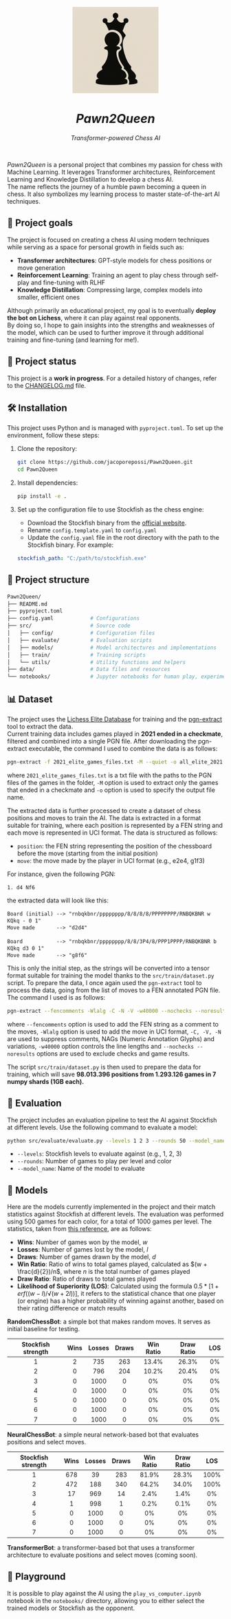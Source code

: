 <p align="center">
  <img width="200" src="img/logo.png"/>
</p>

<h1 align="center"><i>Pawn2Queen</i></h1>
<p align="center"><i>Transformer-powered Chess AI</i></p>
<br>

*Pawn2Queen* is a personal project that combines my passion for chess with Machine Learning. It leverages Transformer architectures, Reinforcement Learning and Knowledge Distillation to develop a chess AI.\
The name reflects the journey of a humble pawn becoming a queen in chess. It also symbolizes my learning process to master state-of-the-art AI techniques.

## 🚀 Project goals
The project is focused on creating a chess AI using modern techniques while serving as a space for personal growth in fields such as:
- **Transformer architectures**: GPT-style models for chess positions or move generation
- **Reinforcement Learning**: Training an agent to play chess through self-play and fine-tuning with RLHF
- **Knowledge Distillation**: Compressing large, complex models into smaller, efficient ones

Although primarily an educational project, my goal is to eventually **deploy the bot on Lichess**, where it can play against real opponents.\
By doing so, I hope to gain insights into the strengths and weaknesses of the model, which can be used to further improve it through additional training and fine-tuning (and learning for me!).


## 🚧 Project status

This project is a **work in progress**.
For a detailed history of changes, refer to the [CHANGELOG.md](CHANGELOG.md) file.

## 🛠️ Installation

This project uses Python and is managed with `pyproject.toml`. To set up the environment, follow these steps:

1. Clone the repository:
   ```bash
   git clone https://github.com/jacoporepossi/Pawn2Queen.git
   cd Pawn2Queen
   ```

2. Install dependencies:
    ```bash
    pip install -e .
    ```

3. Set up the configuration file to use Stockfish as the chess engine:
    - Download the Stockfish binary from the [official website](https://stockfishchess.org/download/).
    - Rename `config.template.yaml` to `config.yaml`
    - Update the `config.yaml` file in the root directory with the path to the Stockfish binary. For example:
    ```yaml
    stockfish_path: "C:/path/to/stockfish.exe"
    ```


## 📂 Project structure

```bash
Pawn2Queen/
├── README.md
├── pyproject.toml
├── config.yaml            # Configurations
├── src/                   # Source code
│   ├── config/            # Configuration files
│   ├── evaluate/          # Evaluation scripts
│   ├── models/            # Model architectures and implementations
│   ├── train/             # Training scripts
│   └── utils/             # Utility functions and helpers
├── data/                  # Data files and resources
└── notebooks/             # Jupyter notebooks for human play, experimentation and analysis
```

## 📊 Dataset

The project uses the [Lichess Elite Database](https://database.nikonoel.fr/) for training and the [pgn-extract](https://www.cs.kent.ac.uk/people/staff/djb/pgn-extract/help.html) tool to extract the data. \
Current training data includes games played in **2021 ended in a checkmate**, filtered and combined into a single PGN file.
After downloading the pgn-extract executable, the command I used to combine the data is as follows:

```bash
pgn-extract -f 2021_elite_games_files.txt -M --quiet -o all_elite_2021.pgn
```
where `2021_elite_games_files.txt` is a txt file with the paths to the PGN files of the games in the folder, `-M` option is used to extract only the games that ended in a checkmate and `-o` option is used to specify the output file name.

The extracted data is further processed to create a dataset of chess positions and moves to train the AI. The data is extracted in a format suitable for training, where each position is represented by a FEN string and each move is represented in UCI format. The data is structured as follows:

- `position`: the FEN string representing the position of the chessboard before the move (starting from the initial position)
- `move`: the move made by the player in UCI format (e.g., e2e4, g1f3)

For instance, given the following PGN:
```
1. d4 Nf6
```
the extracted data will look like this:
```
Board (initial) --> "rnbqkbnr/pppppppp/8/8/8/8/PPPPPPPP/RNBQKBNR w KQkq - 0 1"
Move made       --> "d2d4"                                                       

Board           --> "rnbqkbnr/pppppppp/8/8/3P4/8/PPP1PPPP/RNBQKBNR b KQkq d3 0 1"  
Move made       --> "g8f6"                                                           
```

This is only the initial step, as the strings will be converted into a tensor format suitable for training the model thanks to the `src/train/dataset.py` script.
To prepare the data, I once again used the `pgn-extract` tool to process the data, going from the list of moves to a FEN annotated PGN file. The command I used is as follows:

```bash
pgn-extract --fencomments -Wlalg -C -N -V -w40000 --nochecks --noresults --quiet all.pgn -o all_parsed.pgn
```

where `--fencomments` option is used to add the FEN string as a comment to the moves, `-Wlalg` option is used to add the move in UCI format, `-C, -V, -N` are used to suppress comments, NAGs (Numeric Annotation Glyphs) and variations, `-w40000` option controls the line lengths and `--nochecks --noresults` options are used to exclude checks and game results.

The script `src/train/dataset.py` is then used to prepare the data for training, which will save **98.013.396 positions from 1.293.126 games in 7 numpy shards (1GB each).**

## 🔬 Evaluation

The project includes an evaluation pipeline to test the AI against Stockfish at different levels. Use the following command to evaluate a model:

```bash
python src/evaluate/evaluate.py --levels 1 2 3 --rounds 50 --model_name RandomChessBot
```

- `--levels`: Stockfish levels to evaluate against (e.g., 1, 2, 3)
- `--rounds`: Number of games to play per level and color
- `--model_name`: Name of the model to evaluate

## 🧠 Models

Here are the models currently implemented in the project and their match statistics against Stockfish at different levels. The evaluation was performed using 500 games for each color, for a total of 1000 games per level.
The statistics, taken from [this reference](https://www.chessprogramming.org/Match_Statistics), are as follows:
- **Wins**: Number of games won by the model, $w$
- **Losses**: Number of games lost by the model, $l$
- **Draws**: Number of games drawn by the model, $d$
- **Win Ratio**: Ratio of wins to total games played, calculated as $(w + \frac{d}{2})/n$, where $n$ is the total number of games played
- **Draw Ratio**: Ratio of draws to total games played
- **Likelihood of Superiority (LOS)**: Calculated using the formula $0.5*[1 + erf((w - l)/√(w + 2l))]$, it refers to the statistical chance that one player (or engine) has a higher probability of winning against another, based on their rating difference or match results


**RandomChessBot**: a simple bot that makes random moves. It serves as initial baseline for testing.

| Stockfish strength | Wins  | Losses | Draws | Win Ratio |Draw Ratio | LOS  |
| :------------:     | :---: | :----: | :---: | :------:  | :------:  |:---: |
| 1                  | 2     | 735    | 263   | 13.4%     | 26.3%     | 0%   |
| 2                  | 0     | 796    | 204   | 10.2%     | 20.4%     | 0%   |
| 3                  | 0     | 1000   | 0     |    0%     |    0%     | 0%   |
| 4                  | 0     | 1000   | 0     |    0%     |    0%     | 0%   |
| 5                  | 0     | 1000   | 0     |    0%     |    0%     | 0%   |
| 6                  | 0     | 1000   | 0     |    0%     |    0%     | 0%   |
| 7                  | 0     | 1000   | 0     |    0%     |    0%     | 0%   |

**NeuralChessBot**: a simple neural network-based bot that evaluates positions and select moves.

| Stockfish strength | Wins  | Losses | Draws | Win Ratio |Draw Ratio | LOS  |
| :------------:     | :---: | :----: | :---: | :------:  | :------:  |:---: |
| 1                  | 678   | 39     | 283   | 81.9%     | 28.3%     | 100% |
| 2                  | 472   | 188    | 340   | 64.2%     | 34.0%     | 100% |
| 3                  | 17    | 969    | 14    |  2.4%     |  1.4%     |   0% |
| 4                  | 1     | 998    | 1     |  0.2%     |  0.1%     |   0% |
| 5                  | 0     | 1000   | 0     |    0%     |    0%     |   0% |
| 6                  | 0     | 1000   | 0     |    0%     |    0%     |   0% |
| 7                  | 0     | 1000   | 0     |    0%     |    0%     |   0% |

**TransformerBot**: a transformer-based bot that uses a transformer architecture to evaluate positions and select moves (coming soon).

## 🧪 Playground

It is possible to play against the AI using the `play_vs_computer.ipynb` notebook in the `notebooks/` directory, allowing you to either select the trained models or Stockfish as the opponent.
